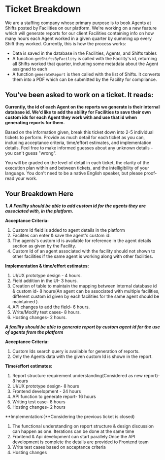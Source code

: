 # Ticket Breakdown
We are a staffing company whose primary purpose is to book Agents at Shifts posted by Facilities on our platform. We're working on a new feature which will generate reports for our client Facilities containing info on how many hours each Agent worked in a given quarter by summing up every Shift they worked. Currently, this is how the process works:

- Data is saved in the database in the Facilities, Agents, and Shifts tables
- A function `getShiftsByFacility` is called with the Facility's id, returning all Shifts worked that quarter, including some metadata about the Agent assigned to each
- A function `generateReport` is then called with the list of Shifts. It converts them into a PDF which can be submitted by the Facility for compliance.

## You've been asked to work on a ticket. It reads:

**Currently, the id of each Agent on the reports we generate is their internal database id. We'd like to add the ability for Facilities to save their own custom ids for each Agent they work with and use that id when generating reports for them.**


Based on the information given, break this ticket down into 2-5 individual tickets to perform. Provide as much detail for each ticket as you can, including acceptance criteria, time/effort estimates, and implementation details. Feel free to make informed guesses about any unknown details - you can't guess "wrong".


You will be graded on the level of detail in each ticket, the clarity of the execution plan within and between tickets, and the intelligibility of your language. You don't need to be a native English speaker, but please proof-read your work.

## Your Breakdown Here
***1. A Facility should be able to add custom id for the agents they are associated with, in the platform.***

**Acceptance Criteria:**
1. Custom Id field is added to agent details in the platform
2. Facilites can enter & save the agent's custom id.
3. The agents's custom id is available for reference in the agent details section as 	given by the Facility.
4. Custom Id of an agent associated with the facility should not shown to other facilities if the same agent is working along with other facilities.

**Implementation & time/effort estimates:**
1. UI/UX prototype design - 4 hours.
2. Field addition in the UI- 3 hours.
3. Creation of table to maintain the mapping between internal database id & custom id- 8 hours(An agent can be associated with multiple facilities, different custom id given by each facilities for the same agent should be maintained ).
4. API changes to add the field- 6 hours.
5. Write/Modify test cases- 8 hours.
6. Hosting changes- 2 hours.

***A facility should be able to generate report by custom agent id for the use of agents from the platform***

**Acceptance Criteria:**
1. Custom Ids search query is available for generation of reports.
2. Only the Agents data with the given custom Id is shown in the report.

**Time/effort estimates:**
1. Report structure requirement understanding(Considered as new report)- 8 hours
2. UI/UX prototype design- 8 hours
3. Frontend development - 24 hours
4. API function to generate report- 16 hours
5. Writing test case- 8 hours
6. Hosting changes- 2 hours

**Implementation:(**Considering the previous ticket is closed)
1. The functional understanding on report structure & design discussion can happen as one. Iterations can be done at the same time
2. Frontend & Api development can start parallely.Once the API development is complete the details are provided to Frontend team
3. Write test cases based on acceptance criteria
4. Hosting changes